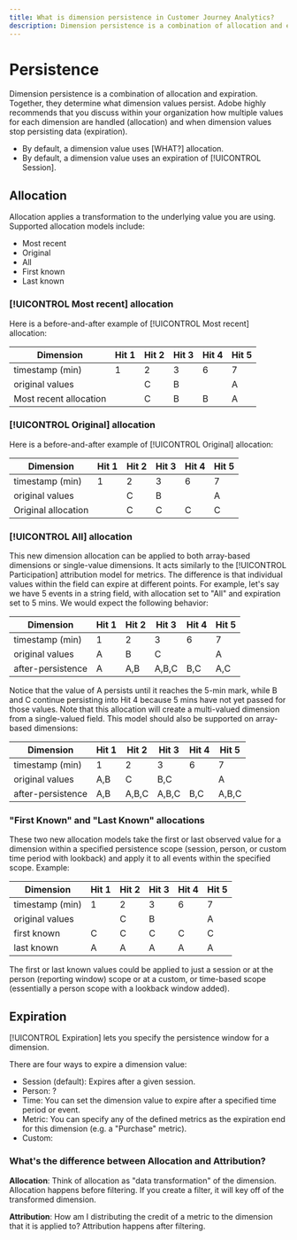 ```yaml
---
title: What is dimension persistence in Customer Journey Analytics?
description: Dimension persistence is a combination of allocation and expiration. Together, they determine what dimension values persist.
---
```


# Persistence

Dimension persistence is a combination of allocation and expiration. Together, they determine what dimension values persist. Adobe highly recommends that you discuss within your organization how multiple values for each dimension are handled (allocation) and when dimension values stop persisting data (expiration).

* By default, a dimension value uses [WHAT?] allocation. 
* By default, a dimension value uses an expiration of [!UICONTROL Session].

## Allocation

Allocation applies a transformation to the underlying value you are using. Supported allocation models include:

* Most recent
* Original
* All
* First known
* Last known

### [!UICONTROL Most recent] allocation

Here is a before-and-after example of [!UICONTROL Most recent] allocation:

| Dimension | Hit 1 | Hit 2 | Hit 3 | Hit 4 | Hit 5 |
| --- | --- | --- | --- | --- | --- |
| timestamp (min) | 1 | 2 | 3 | 6 | 7 |
| original values |  | C | B |  | A |
| Most recent allocation |  | C | B | B | A |

### [!UICONTROL Original] allocation

Here is a before-and-after example of [!UICONTROL Original] allocation:

| Dimension | Hit 1 | Hit 2 | Hit 3 | Hit 4 | Hit 5 |
| --- | --- | --- | --- | --- | --- |
| timestamp (min) | 1 | 2 | 3 | 6 | 7 |
| original values |  | C | B |  | A |
| Original allocation |  | C | C | C | C |

### [!UICONTROL All] allocation

This new dimension allocation can be applied to both array-based dimensions or single-value dimensions. It acts similarly to the [!UICONTROL Participation] attribution model for metrics. The difference is that individual values within the field can expire at different points. For example, let's say we have 5 events in a string field, with allocation set to "All" and expiration set to 5 mins. We would expect the following behavior:

| Dimension | Hit 1 | Hit 2 | Hit 3 | Hit 4 | Hit 5 |
| --- | --- | --- | --- | --- | --- |
| timestamp (min) | 1 | 2 | 3 | 6 | 7 |
| original values | A | B | C |  | A |
| after-persistence | A | A,B | A,B,C | B,C | A,C |

Notice that the value of A persists until it reaches the 5-min mark, while B and C continue persisting into Hit 4 because 5 mins have not yet passed for those values. Note that this allocation will create a multi-valued dimension from a single-valued field. This model should also be supported on array-based dimensions:

| Dimension | Hit 1 | Hit 2 | Hit 3 | Hit 4 | Hit 5 |
| --- | --- | --- | --- | --- | --- |
| timestamp (min) | 1 | 2 | 3 | 6 | 7 |
| original values | A,B | C | B,C |  | A |
| after-persistence | A,B | A,B,C | A,B,C | B,C | A,B,C |

### "First Known" and "Last Known" allocations

These two new allocation models take the first or last observed value for a dimension within a specified persistence scope (session, person, or custom time period with lookback) and apply it to all events within the specified scope. Example:

| Dimension | Hit 1 | Hit 2 | Hit 3 | Hit 4 | Hit 5 |
| --- | --- | --- | --- | --- | --- |
| timestamp (min) | 1 | 2 | 3 | 6 | 7 |
| original values |  | C | B |  | A |
| first known | C | C | C | C | C |
| last known | A | A | A | A | A |

The first or last known values could be applied to just a session or at the person (reporting window) scope or at a custom, or time-based scope (essentially a person scope with a lookback window added).

## Expiration

[!UICONTROL Expiration] lets you specify the persistence window for a dimension.

There are four ways to expire a dimension value:

* Session (default): Expires after a given session.
* Person: ?
* Time: You can set the dimension value to expire after a specified time period or event.
* Metric: You can specify any of the defined metrics as the expiration end for this dimension (e.g. a "Purchase" metric).
* Custom: 

### What's the difference between Allocation and Attribution?

**Allocation**: Think of allocation as "data transformation" of the dimension. Allocation happens before filtering. If you create a filter, it will key off of the transformed dimension.

**Attribution**: How am I distributing the credit of a metric to the dimension that it is applied to? Attribution happens after filtering.

